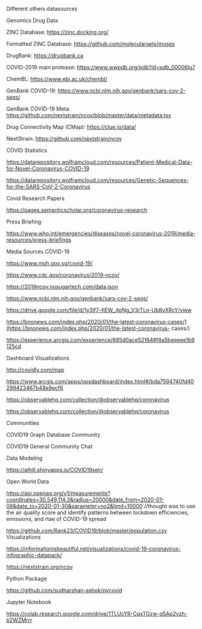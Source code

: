 Different others datasources

Genomics Drug Data

ZINC Database: https://zinc.docking.org/

Formatted ZINC Database: https://github.com/molecularsets/moses

DrugBank: https://drugbank.ca

COVID-2019 main protease: https://www.wwpdb.org/pdb?id=pdb_00006lu7

ChemBL: https://www.ebi.ac.uk/chembl/

GenBank COVID-19: https://www.ncbi.nlm.nih.gov/genbank/sars-cov-2-seqs/

GenBank COVID-19 Meta: https://github.com/nextstrain/ncov/blob/master/data/metadata.tsv

Drug Connectivity Map (CMap): https://clue.io/data/

NextStrain: https://github.com/nextstrain/ncov

COVID Statistics

https://datarepository.wolframcloud.com/resources/Patient-Medical-Data-for-Novel-Coronavirus-COVID-19

https://datarepository.wolframcloud.com/resources/Genetic-Sequences-for-the-SARS-CoV-2-Coronavirus

Covid Research Papers

https://pages.semanticscholar.org/coronavirus-research


Press Briefing

https://www.who.int/emergencies/diseases/novel-coronavirus-2019/media-resources/press-briefings

Media Sources COVID-19

https://www.moh.gov.sg/covid-19/

https://www.cdc.gov/coronavirus/2019-ncov/

https://2019ncov.nosugartech.com/data.json

https://www.ncbi.nlm.nih.gov/genbank/sars-cov-2-seqs/

https://drive.google.com/file/d/1y3lf7-fiEW_jtoNg_V3rTLn-Ub8yXRcY/view

https://bnonews.com/index.php/2020/01/the-latest-coronavirus-cases/](https://bnonews.com/index.php/2020/01/the-latest-coronavirus-
cases/)

https://experience.arcgis.com/experience/685d0ace521648f8a5beeeee1b9125cd

Dashboard Visualizations

http://covidly.com/map

https://www.arcgis.com/apps/opsdashboard/index.html#/bda7594740fd40299423467b48e9ecf6

https://observablehq.com/collection/@observablehq/coronavirus

https://observablehq.com/collection/@observablehq/coronavirus

Communities

COVID19 Graph Database Community

COVID19 General Community Chat

Data Modeling

https://alhill.shinyapps.io/COVID19seir/

Open World Data

https://api.openaq.org/v1/measurements?coordinates=30.549,114.3&radius=20000&date_from=2020-01-09&date_to=2020-01-30&parameter=no2&limit=10000 //thought was to use the air quality score and identify patterns between lockdown efficiencies, emissions, and rtae of COVID-19 spread

https://github.com/Rank23/COVID19/blob/master/population.csv
Visualizations

https://informationisbeautiful.net/visualizations/covid-19-coronavirus-infographic-datapack/

https://nextstrain.org/ncov

Python Package

https://github.com/sudharshan-ashok/pycovid

Jupyter Notebook

https://colab.research.google.com/drive/1TLUcYR-CqxTGzw-g5Ap2yzh-b2WZMrrr

